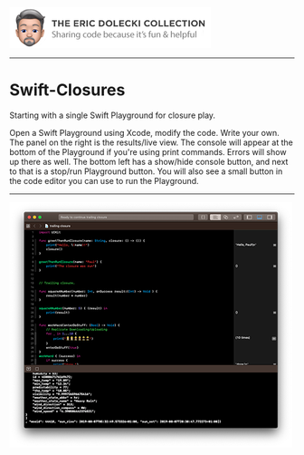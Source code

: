 ![header](./ed-badge.png)

----

# Swift-Closures
Starting with a single Swift Playground for closure play. 

Open a Swift Playground using Xcode, modify the code. Write your own. The panel on the right is the results/live view. The console will appear at the bottom of the Playground if you're using print commands. Errors will show up there as well. The bottom left has a show/hide console button, and next to that is a stop/run Playground button. You will also see a small button in the code editor you can use to run the Playground.

----

![app](./app.png)
